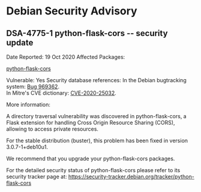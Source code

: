 
Debian Security Advisory
========================


DSA-4775-1 python-flask-cors -- security update
-----------------------------------------------



Date Reported:
19 Oct 2020
Affected Packages:

[python-flask-cors](https://packages.debian.org/src:python-flask-cors)

Vulnerable:
Yes
Security database references:
In the Debian bugtracking system: [Bug 969362](https://bugs.debian.org/cgi-bin/bugreport.cgi?bug=969362).  
In Mitre's CVE dictionary: [CVE-2020-25032](https://security-tracker.debian.org/tracker/CVE-2020-25032).  

More information:

A directory traversal vulnerability was discovered in python-flask-cors,
a Flask extension for handling Cross Origin Resource Sharing (CORS),
allowing to access private resources.


For the stable distribution (buster), this problem has been fixed in
version 3.0.7-1+deb10u1.


We recommend that you upgrade your python-flask-cors packages.


For the detailed security status of python-flask-cors please refer to
its security tracker page at:
<https://security-tracker.debian.org/tracker/python-flask-cors>





